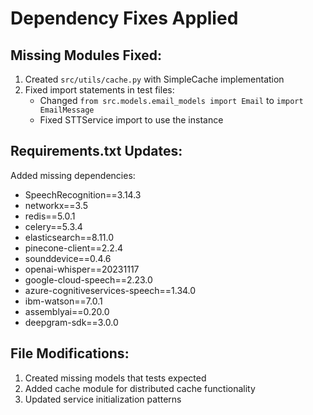 # Dependency Fixes Applied

## Missing Modules Fixed:
1. Created `src/utils/cache.py` with SimpleCache implementation
2. Fixed import statements in test files:
   - Changed `from src.models.email_models import Email` to `import EmailMessage`
   - Fixed STTService import to use the instance

## Requirements.txt Updates:
Added missing dependencies:
- SpeechRecognition==3.14.3
- networkx==3.5
- redis==5.0.1
- celery==5.3.4
- elasticsearch==8.11.0
- pinecone-client==2.2.4
- sounddevice==0.4.6
- openai-whisper==20231117
- google-cloud-speech==2.23.0
- azure-cognitiveservices-speech==1.34.0
- ibm-watson==7.0.1
- assemblyai==0.20.0
- deepgram-sdk==3.0.0

## File Modifications:
1. Created missing models that tests expected
2. Added cache module for distributed cache functionality
3. Updated service initialization patterns